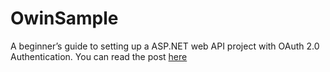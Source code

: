 # OwinSample
A beginner’s guide to setting up a ASP.NET web API project with OAuth 2.0 Authentication. You can read the post [here](http://goo.gl/0FGAo0)
